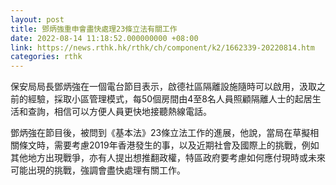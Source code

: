 ```yaml
---
layout: post
title: 鄧炳強重申會盡快處理23條立法有關工作
date: 2022-08-14 11:18:52.000000000 +08:00
link: https://news.rthk.hk/rthk/ch/component/k2/1662339-20220814.htm
categories: rthk
---
```


保安局局長鄧炳強在一個電台節目表示，啟德社區隔離設施隨時可以啟用，汲取之前的經驗，採取小區管理模式，每50個房間由4至8名人員照顧隔離人士的起居生活和查詢，相信可以方便人員更快地接聽熱線電話。
 
鄧炳強在節目後，被問到《基本法》23條立法工作的進展，他說，當局在草擬相關條文時，需要考慮2019年香港發生的事，以及近期社會及國際上的挑戰，例如其他地方出現戰爭，亦有人提出想推翻政權，特區政府要考慮如何應付現時或未來可能出現的挑戰，強調會盡快處理有關工作。

